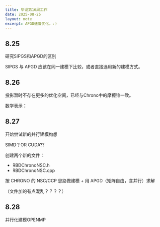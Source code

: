 ```yaml
---
title: 毕设第16周工作
date: 2025-08-25
layout: note
excerpt: APGD速度优化。:)
---
```


## 8.25

研究SIPGS和APGD的区别

SIPGS 与 APGD 应该在同一建模下比较，或者直接选用新的建模方式。

## 8.26

投影暂时不存在更多的优化空间，已经与Chrono中的摩擦锥一致。

数学表示：






## 8.27 

开始尝试新的并行建模构想

SIMD？OR CUDA??

创建两个新的文件：

* RBDChronoNSC.h
* RBDChronoNSC.cpp

按 CHRONO 的 NSC/CCP 思路做建模 + 用 APGD（矩阵自由，含并行）求解

（文件加的有点混乱？？？？）


## 8.28

并行化建模OPENMP